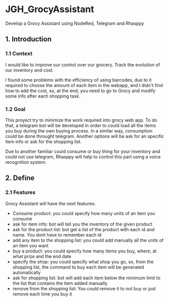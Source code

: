 # JGH_GrocyAssistant
Develop a Grocy Assistant using NodeRed, Telegram and Rhasppy

## 1. Introduction
### 1.1 Context
I would like to improve our control over our grocery. Track the evolution of our inventory and cost.

I found some problems with the efficiency of using barcodes, due to it required to choose the amount of each item in the webapp, and I didn't find how to add the cost, so, at the end, you need to go to Grocy and modify some info after each shopping task.

### 1.2 Goal
This proyect try to minimize the work required into grocy web app. To do that, a telegram bot will be developed in order to could load all the items you buy during the own buying process. In a similar way, consumption could be done throught telegram. Another options will be ask for an specific item info or ask for the shopping list.

Due to another familiar could consume or buy thing for your inventory and could not use telegram, Rhasppy will help to control this part using a voice recognition system.

## 2. Define

### 2.1 Features
Grocy Assistant will have the next features:
- Consume product: you could specify how many units of an item you consume
- ask for item info: bot will tell you the inventory of the given product
- ask for the product list: bot get a list of the product with each id and name. You dont have to remember each id
- add any item to the shopping list: you could add manually all the units of an item you want
- buy a product: you could specify how many items you buy, where, at what prize and the end date
- specify the shop: you could specify what shop you go, so, from the shopping list, the command to buy each item will be generated automatically
- ask for shopping list: bot will add each item below the minimum limit to the list that contains the item added manually
- remove from the shopping list: You could remove it to not buy or just remove each time you buy it
